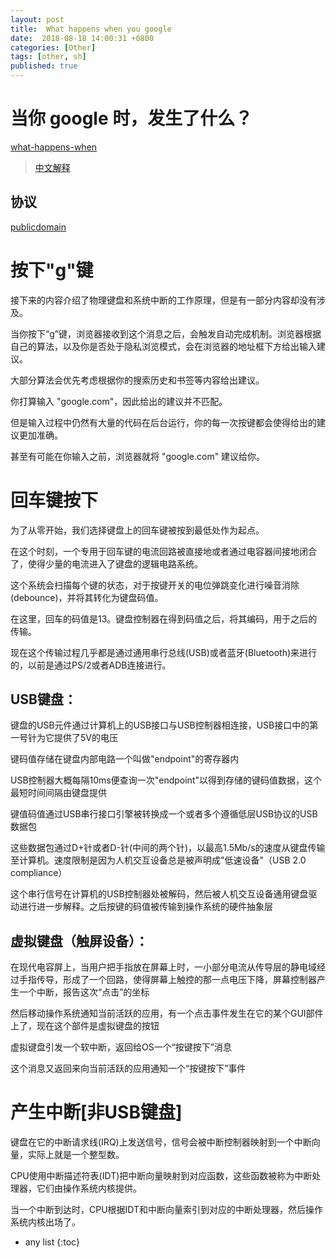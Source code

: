 ```yaml
---
layout: post
title:  What happens when you google
date:  2018-08-18 14:00:31 +0800
categories: [Other]
tags: [other, sh]
published: true
---
```


# 当你 google 时，发生了什么？

[what-happens-when](https://github.com/alex/what-happens-when)

> [中文解释](https://github.com/skyline75489/what-happens-when-zh_CN)

## 协议

[publicdomain](https://creativecommons.org/publicdomain/zero/1.0/)

# 按下"g"键

接下来的内容介绍了物理键盘和系统中断的工作原理，但是有一部分内容却没有涉及。

当你按下“g”键，浏览器接收到这个消息之后，会触发自动完成机制。浏览器根据自己的算法，以及你是否处于隐私浏览模式，会在浏览器的地址框下方给出输入建议。

大部分算法会优先考虑根据你的搜索历史和书签等内容给出建议。

你打算输入 "google.com"，因此给出的建议并不匹配。

但是输入过程中仍然有大量的代码在后台运行，你的每一次按键都会使得给出的建议更加准确。

甚至有可能在你输入之前，浏览器就将 "google.com" 建议给你。

# 回车键按下

为了从零开始，我们选择键盘上的回车键被按到最低处作为起点。

在这个时刻，一个专用于回车键的电流回路被直接地或者通过电容器间接地闭合了，使得少量的电流进入了键盘的逻辑电路系统。

这个系统会扫描每个键的状态，对于按键开关的电位弹跳变化进行噪音消除(debounce)，并将其转化为键盘码值。

在这里，回车的码值是13。键盘控制器在得到码值之后，将其编码，用于之后的传输。

现在这个传输过程几乎都是通过通用串行总线(USB)或者蓝牙(Bluetooth)来进行的，以前是通过PS/2或者ADB连接进行。

## USB键盘：

键盘的USB元件通过计算机上的USB接口与USB控制器相连接，USB接口中的第一号针为它提供了5V的电压

键码值存储在键盘内部电路一个叫做"endpoint"的寄存器内

USB控制器大概每隔10ms便查询一次"endpoint"以得到存储的键码值数据，这个最短时间间隔由键盘提供

键值码值通过USB串行接口引擎被转换成一个或者多个遵循低层USB协议的USB数据包

这些数据包通过D+针或者D-针(中间的两个针)，以最高1.5Mb/s的速度从键盘传输至计算机。速度限制是因为人机交互设备总是被声明成"低速设备"（USB 2.0 compliance）

这个串行信号在计算机的USB控制器处被解码，然后被人机交互设备通用键盘驱动进行进一步解释。之后按键的码值被传输到操作系统的硬件抽象层

## 虚拟键盘（触屏设备）：

在现代电容屏上，当用户把手指放在屏幕上时，一小部分电流从传导层的静电域经过手指传导，形成了一个回路，使得屏幕上触控的那一点电压下降，屏幕控制器产生一个中断，报告这次“点击”的坐标

然后移动操作系统通知当前活跃的应用，有一个点击事件发生在它的某个GUI部件上了，现在这个部件是虚拟键盘的按钮

虚拟键盘引发一个软中断，返回给OS一个“按键按下”消息

这个消息又返回来向当前活跃的应用通知一个“按键按下”事件

# 产生中断[非USB键盘]

键盘在它的中断请求线(IRQ)上发送信号，信号会被中断控制器映射到一个中断向量，实际上就是一个整型数。

CPU使用中断描述符表(IDT)把中断向量映射到对应函数，这些函数被称为中断处理器，它们由操作系统内核提供。

当一个中断到达时，CPU根据IDT和中断向量索引到对应的中断处理器，然后操作系统内核出场了。










* any list
{:toc}
